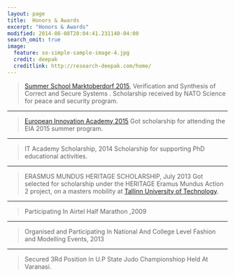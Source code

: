```yaml
---
layout: page
title: 	Honors & Awards
excerpt: "Honors & Awards"
modified: 2014-08-08T20:04:41.231140-04:00
search_omit: true
image:
  feature: so-simple-sample-image-4.jpg
  credit: deepak
  creditlink: http://research-deepak.com/home/
---
```


> [Summer School Marktoberdorf 2015](https://asimod.informatik.tu-muenchen.de/), Verification and Synthesis of Correct and Secure Systems . 
> Scholarship received by NATO Science for peace and security program.

---

> [European Innovation Academy 2015](http://www.inacademy.eu/)
> Got scholarship for attending the EIA 2015 summer program.

---

> IT Academy Scholarship, 2014
> Scholarship for supporting PhD educational activities.


---

> ERASMUS MUNDUS HERITAGE SCHOLARSHIP, July 2013
> Got selected for scholarship under the HERITAGE Eramus Mundus Action 2 project, on a masters mobility at [Tallinn University of Technology](http://www.ttu.ee/doktorandile).

---

> Participating In Airtel Half Marathon ,2009

---

> Organised and Participating In National And College Level Fashion and Modelling Events, 2013

---

> Secured 3Rd Position In U.P State Judo Championshiop Held At Varanasi.
